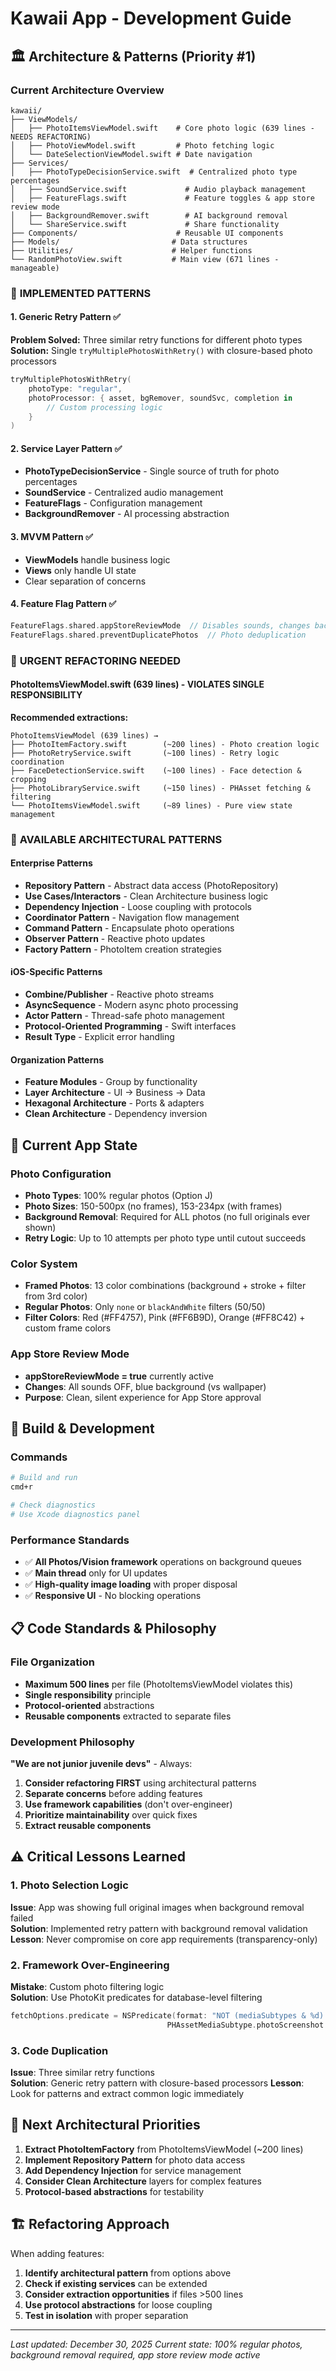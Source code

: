 # Kawaii App - Development Guide

## 🏛️ Architecture & Patterns (Priority #1)

### Current Architecture Overview
```
kawaii/
├── ViewModels/
│   ├── PhotoItemsViewModel.swift    # Core photo logic (639 lines - NEEDS REFACTORING)
│   ├── PhotoViewModel.swift         # Photo fetching logic
│   └── DateSelectionViewModel.swift # Date navigation
├── Services/
│   ├── PhotoTypeDecisionService.swift  # Centralized photo type percentages
│   ├── SoundService.swift             # Audio playback management
│   ├── FeatureFlags.swift             # Feature toggles & app store review mode
│   ├── BackgroundRemover.swift        # AI background removal
│   └── ShareService.swift             # Share functionality
├── Components/                      # Reusable UI components
├── Models/                         # Data structures
├── Utilities/                      # Helper functions
└── RandomPhotoView.swift           # Main view (671 lines - manageable)
```

### 🔧 **IMPLEMENTED PATTERNS**

#### 1. **Generic Retry Pattern** ✅
**Problem Solved:** Three similar retry functions for different photo types  
**Solution:** Single `tryMultiplePhotosWithRetry()` with closure-based photo processors
```swift
tryMultiplePhotosWithRetry(
    photoType: "regular",
    photoProcessor: { asset, bgRemover, soundSvc, completion in
        // Custom processing logic
    }
)
```

#### 2. **Service Layer Pattern** ✅
- **PhotoTypeDecisionService** - Single source of truth for photo percentages
- **SoundService** - Centralized audio management
- **FeatureFlags** - Configuration management
- **BackgroundRemover** - AI processing abstraction

#### 3. **MVVM Pattern** ✅
- **ViewModels** handle business logic
- **Views** only handle UI state
- Clear separation of concerns

#### 4. **Feature Flag Pattern** ✅
```swift
FeatureFlags.shared.appStoreReviewMode  // Disables sounds, changes background
FeatureFlags.shared.preventDuplicatePhotos  // Photo deduplication
```

### 🚨 **URGENT REFACTORING NEEDED**

#### **PhotoItemsViewModel.swift (639 lines) - VIOLATES SINGLE RESPONSIBILITY**
**Recommended extractions:**
```
PhotoItemsViewModel (639 lines) →
├── PhotoItemFactory.swift        (~200 lines) - Photo creation logic
├── PhotoRetryService.swift       (~100 lines) - Retry logic coordination  
├── FaceDetectionService.swift    (~100 lines) - Face detection & cropping
├── PhotoLibraryService.swift     (~150 lines) - PHAsset fetching & filtering
└── PhotoItemsViewModel.swift     (~89 lines) - Pure view state management
```

### 🎯 **AVAILABLE ARCHITECTURAL PATTERNS**

#### **Enterprise Patterns**
- **Repository Pattern** - Abstract data access (PhotoRepository)
- **Use Cases/Interactors** - Clean Architecture business logic
- **Dependency Injection** - Loose coupling with protocols
- **Coordinator Pattern** - Navigation flow management
- **Command Pattern** - Encapsulate photo operations
- **Observer Pattern** - Reactive photo updates
- **Factory Pattern** - PhotoItem creation strategies

#### **iOS-Specific Patterns**  
- **Combine/Publisher** - Reactive photo streams
- **AsyncSequence** - Modern async photo processing
- **Actor Pattern** - Thread-safe photo management
- **Protocol-Oriented Programming** - Swift interfaces
- **Result Type** - Explicit error handling

#### **Organization Patterns**
- **Feature Modules** - Group by functionality
- **Layer Architecture** - UI → Business → Data
- **Hexagonal Architecture** - Ports & adapters
- **Clean Architecture** - Dependency inversion

## 🎨 **Current App State**

### Photo Configuration
- **Photo Types**: 100% regular photos (Option J)
- **Photo Sizes**: 150-500px (no frames), 153-234px (with frames)  
- **Background Removal**: Required for ALL photos (no full originals ever shown)
- **Retry Logic**: Up to 10 attempts per photo type until cutout succeeds

### Color System
- **Framed Photos**: 13 color combinations (background + stroke + filter from 3rd color)
- **Regular Photos**: Only `none` or `blackAndWhite` filters (50/50)
- **Filter Colors**: Red (#FF4757), Pink (#FF6B9D), Orange (#FF8C42) + custom frame colors

### App Store Review Mode
- **appStoreReviewMode = true** currently active
- **Changes**: All sounds OFF, blue background (vs wallpaper)
- **Purpose**: Clean, silent experience for App Store approval

## 🔧 **Build & Development**

### Commands
```bash
# Build and run
cmd+r

# Check diagnostics  
# Use Xcode diagnostics panel
```

### Performance Standards
- ✅ **All Photos/Vision framework** operations on background queues
- ✅ **Main thread** only for UI updates  
- ✅ **High-quality image loading** with proper disposal
- ✅ **Responsive UI** - No blocking operations

## 📋 **Code Standards & Philosophy**

### File Organization
- **Maximum 500 lines** per file (PhotoItemsViewModel violates this)
- **Single responsibility** principle
- **Protocol-oriented** abstractions
- **Reusable components** extracted to separate files

### Development Philosophy
**"We are not junior juvenile devs"** - Always:
1. **Consider refactoring FIRST** using architectural patterns
2. **Separate concerns** before adding features
3. **Use framework capabilities** (don't over-engineer)
4. **Prioritize maintainability** over quick fixes
5. **Extract reusable components**

## ⚠️ **Critical Lessons Learned**

### 1. **Photo Selection Logic**
**Issue**: App was showing full original images when background removal failed  
**Solution**: Implemented retry pattern with background removal validation
**Lesson**: Never compromise on core app requirements (transparency-only)

### 2. **Framework Over-Engineering** 
**Mistake**: Custom photo filtering logic  
**Solution**: Use PhotoKit predicates for database-level filtering
```swift
fetchOptions.predicate = NSPredicate(format: "NOT (mediaSubtypes & %d) != 0", 
                                   PHAssetMediaSubtype.photoScreenshot.rawValue)
```

### 3. **Code Duplication**
**Issue**: Three similar retry functions  
**Solution**: Generic retry pattern with closure-based processors
**Lesson**: Look for patterns and extract common logic immediately

## 🚀 **Next Architectural Priorities**

1. **Extract PhotoItemFactory** from PhotoItemsViewModel (~200 lines)
2. **Implement Repository Pattern** for photo data access
3. **Add Dependency Injection** for service management  
4. **Consider Clean Architecture** layers for complex features
5. **Protocol-based abstractions** for testability

## 🏗️ **Refactoring Approach**

When adding features:
1. **Identify architectural pattern** from options above
2. **Check if existing services** can be extended
3. **Consider extraction opportunities** if files >500 lines
4. **Use protocol abstractions** for loose coupling
5. **Test in isolation** with proper separation

---
*Last updated: December 30, 2025*
*Current state: 100% regular photos, background removal required, app store review mode active*

